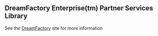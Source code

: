 ## DreamFactory Enterprise(tm) Partner Services Library
See the [DreamFactory](https://www.dreamfactory.com/) site for more information

